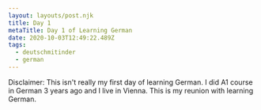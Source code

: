 ```yaml
---
layout: layouts/post.njk
title: Day 1
metaTitle: Day 1 of Learning German
date: 2020-10-03T12:49:22.489Z
tags:
  - deutschmitinder
  - german
---
```

Disclaimer: This isn't really my first day of learning German. I did A1 course in German 3 years ago and I live in Vienna. This is my reunion with learning German.